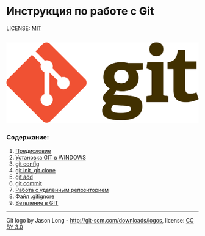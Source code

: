 # Инструкция по работе с Git

LICENSE: [MIT](./license.md)

![git-logo](./assets/1920px-Git-logo.svg.png)
---

### Содержание:
1. [Предисловие](./предисловие.md)
2. [Установка GIT в WINDOWS](./install_git.md)
3. [git config](./config.md)
4. [git init, git clone](./init_clone.md)
5. [git add](./add.md)
6. [git commit](./commit.md)
7. [Работа с удалённым репозиторием](./remote.md)
8. [Файл .gitignore](./gitignore.md)
9. [Ветвление в GIT](./branch.md)


---

Git logo by Jason Long - http://git-scm.com/downloads/logos, license: [CC BY 3.0](https://creativecommons.org/licenses/by/3.0/deed.ru)